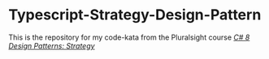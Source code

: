 # Typescript-Strategy-Design-Pattern
This is the repository for my code-kata from the Pluralsight course [*C# 8 Design Patterns: Strategy*](https://app.pluralsight.com/library/courses/c-sharp-design-patterns-strategy)
